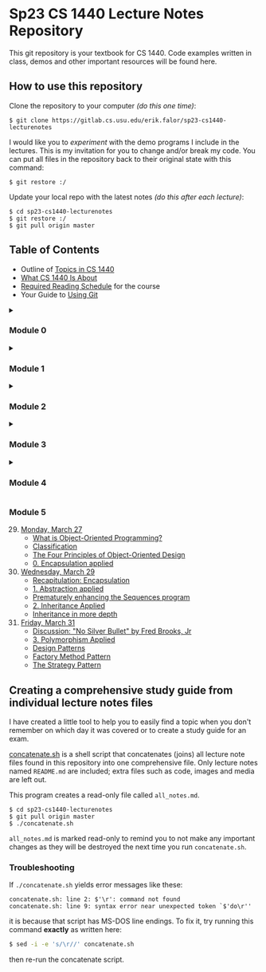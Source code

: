 # Sp23 CS 1440 Lecture Notes Repository

This git repository is your textbook for CS 1440.
Code examples written in class, demos and other important resources will be found here.


## How to use this repository

Clone the repository to your computer *(do this one time)*:

```
$ git clone https://gitlab.cs.usu.edu/erik.falor/sp23-cs1440-lecturenotes
```

I would like you to *experiment* with the demo programs I include in the lectures.  This is my invitation for you to change and/or break my code.  You can put all files in the repository back to their original state with this command:

```
$ git restore :/
```

Update your local repo with the latest notes *(do this after each lecture)*:

```
$ cd sp23-cs1440-lecturenotes
$ git restore :/
$ git pull origin master
```


## Table of Contents

*   Outline of [Topics in CS 1440](./Outline_of_Topics.md)
*   [What CS 1440 Is About](./What_CS_1440_Is_About.md)
*   [Required Reading Schedule](./Required_Reading_Schedule.md) for the course
*   Your Guide to [Using Git](./Using_Git/README.md)

<details>
<summary><h3>Module 0</h3></summary>

01. [Monday, January 09](./Module0/Lec01-Mon_Jan_09/README.md)
	* [Get to know your professor](./Module0/Lec01-Mon_Jan_09/README.md#get-to-know-your-professor)
	* [You're hired](./Module0/Lec01-Mon_Jan_09/README.md#youre-hired)
	* [What CS 1440 is about](./Module0/Lec01-Mon_Jan_09/README.md#what-cs-1440-is-about)
	* [Problem-Solving Activity: When will you find time to sleep](./Module0/Lec01-Mon_Jan_09/README.md#problem-solving-activity-when-will-you-find-time-to-sleep)
02. [Wednesday, January 11](./Module0/Lec02-Wed_Jan_11/README.md)
	* [Be The Designated Questioner](./Module0/Lec02-Wed_Jan_11/README.md#be-the-designated-questioner)
	* [Setting up your computer for DuckieCorp](./Module0/Lec02-Wed_Jan_11/README.md#setting-up-your-computer-for-duckiecorp)
	* [Assignment #0: Shell Tutor](./Module0/Lec02-Wed_Jan_11/README.md#assignment-0-shell-tutor)
	* [Why are we learning an interface straight out of the 70's](./Module0/Lec02-Wed_Jan_11/README.md#why-are-we-learning-an-interface-straight-out-of-the-70s)
	* [Unix command line basics](./Module0/Lec02-Wed_Jan_11/README.md#unix-command-line-basics)
03. [Friday, January 13](./Module0/Lec03-Fri_Jan_13/README.md)
	* [Using Git at DuckieCorp](./Module0/Lec03-Fri_Jan_13/README.md#using-git-at-duckiecorp)
04. [Wednesday, January 18](./Module0/Lec04-Wed_Jan_18/README.md)
	* [When to Submit Your Work](./Module0/Lec04-Wed_Jan_18/README.md#when-to-submit-your-work)
	* [Assignment #1: Tic-Tac-Toe](./Module0/Lec04-Wed_Jan_18/README.md#assignment-1-tic-tac-toe)
	* [Software Development Plan and Sprint Signature](./Module0/Lec04-Wed_Jan_18/README.md#software-development-plan-and-sprint-signature)
	* [The Markdown markup language](./Module0/Lec04-Wed_Jan_18/README.md#the-markdown-markup-language)
05. [Friday, January 20](./Module0/Lec05-Fri_Jan_20/README.md)
	* [Stand Up Scrum Meetings](./Module0/Lec05-Fri_Jan_20/README.md#stand-up-scrum-meetings)
	* [Retrospective: Assignment #0](./Module0/Lec05-Fri_Jan_20/README.md#retrospective-assignment-0)
	* [How to Report Bugs Effectively](./Module0/Lec05-Fri_Jan_20/README.md#how-to-report-bugs-effectively)
06. [Monday, January 23](./Module0/Lec06-Mon_Jan_23/README.md)
	* [How to Use the Lecture Notes](./Module0/Lec06-Mon_Jan_23/README.md#how-to-use-the-lecture-notes)
	* [Using Modules for code organization](./Module0/Lec06-Mon_Jan_23/README.md#using-modules-for-code-organization)
	* [Namespace Collision Quiz](./Module0/Lec06-Mon_Jan_23/README.md#namespace-collision-quiz)

</details>


<details>
<summary><h3>Module 1</h3></summary>

07. [Wednesday, January 25](./Module1/Lec07-Wed_Jan_25/README.md)
	* [The Read, Eval, Print, Loop (REPL)](./Module1/Lec07-Wed_Jan_25/README.md#the-read-eval-print-loop-repl)
	* [What is an IDE?](./Module1/Lec07-Wed_Jan_25/README.md#what-is-an-ide)
	* [Coding by context menu (and other IDE pitfalls)](./Module1/Lec07-Wed_Jan_25/README.md#coding-by-context-menu-and-other-ide-pitfalls)
08. [Friday, January 27](./Module1/Lec08-Fri_Jan_27/README.md)
	* [The REPL is your code lab](./Module1/Lec08-Fri_Jan_27/README.md#the-repl-is-your-code-lab)
	* [How to Run Programs](./Module1/Lec08-Fri_Jan_27/README.md#how-to-run-programs)
09. [Monday, January 30](./Module1/Lec09-Mon_Jan_30/README.md)
	* [Retrospective: Assignment #1](./Module1/Lec09-Mon_Jan_30/README.md#retrospective-assignment-1)
	* [Assignment #2 - Text Tools](./Module1/Lec09-Mon_Jan_30/README.md#assignment-2-text-tools)
	* [Assignment #1 Code ~~Review~~ Roast](./Module1/Lec09-Mon_Jan_30/README.md#assignment-1-code-review-roast)
	* [What does PyCharm's green "Run" button *really* do?](./Module1/Lec09-Mon_Jan_30/README.md#what-does-pycharms-green-run-button-really-do)
10. [Wednesday, February 01](./Module1/Lec10-Wed_Feb_01/README.md)
	* [Debugging](./Module1/Lec10-Wed_Feb_01/README.md#debugging)
	* [Ten Cool Debugging Tricks That Will Impress Your Friends](./Module1/Lec10-Wed_Feb_01/README.md#ten-cool-debugging-tricks-that-will-impress-your-friends)
	* [How to Debug Anything in Four Easy Steps](./Module1/Lec10-Wed_Feb_01/README.md#how-to-debug-anything-in-four-easy-steps)
	* [Rubber Duck Debugging](./Module1/Lec10-Wed_Feb_01/README.md#rubber-duck-debugging)
	* [The "Wolf Fence" Algorithm for Finding Bugs](./Module1/Lec10-Wed_Feb_01/README.md#the-wolf-fence-algorithm-for-finding-bugs)
	* [How to Read a Stack Trace](./Module1/Lec10-Wed_Feb_01/README.md#how-to-read-a-stack-trace)
11. [Friday, February 03](./Module1/Lec11-Fri_Feb_03/README.md)
	* [Fred Brooks Jr.'s "The Tar Pit"](./Module1/Lec11-Fri_Feb_03/README.md#fred-brooks-jrs-the-tar-pit)
	* [Reading files in Python](./Module1/Lec11-Fri_Feb_03/README.md#reading-files-in-python)
	* [How to write the `cat` text tool](./Module1/Lec11-Fri_Feb_03/README.md#how-to-write-the-cat-text-tool)
	* [IDE Debugger Tools](./Module1/Lec11-Fri_Feb_03/README.md#ide-debugger-tools)
	* [Direct Debugging in the IDE](./Module1/Lec11-Fri_Feb_03/README.md#direct-debugging-in-the-ide)
	* [The call stack](./Module1/Lec11-Fri_Feb_03/README.md#the-call-stack)
	* [Another cool tool: the expression evaluator](./Module1/Lec11-Fri_Feb_03/README.md#another-cool-tool-the-expression-evaluator)

</details>


<details>
<summary><h3>Module 2</h3></summary>

12. [Monday, February 06](./Module2/Lec12-Mon_Feb_06/README.md)
	* [What kinds of programming languages are there?](./Module2/Lec12-Mon_Feb_06/README.md#what-kinds-of-programming-languages-are-there)
13. [Wednesday, February 08](./Module2/Lec13-Wed_Feb_08/README.md)
	* [Python's Built-in Data Structures](./Module2/Lec13-Wed_Feb_08/README.md#pythons-built-in-data-structures)
	* [Which data structure will give me the best performance](./Module2/Lec13-Wed_Feb_08/README.md#which-data-structure-will-give-me-the-best-performance)
	* [When should I use an *unordered* collection](./Module2/Lec13-Wed_Feb_08/README.md#when-should-i-use-an-unordered-collection)
14. [Friday, February 10](./Module2/Lec14-Fri_Feb_10/README.md)
	* [Demo: Making a dictionary out of favorite_colors.dat](./Module2/Lec14-Fri_Feb_10/README.md#demo-making-a-dictionary-out-of-favorite_colorsdat)
	* [`eval()` is evil](./Module2/Lec14-Fri_Feb_10/README.md#eval-is-evil)
15. [Monday, February 13](./Module2/Lec15-Mon_Feb_13/README.md)
	* [Introduce Assignment #3: Big Data Processing](./Module2/Lec15-Mon_Feb_13/README.md#introduce-assignment-3-big-data-processing)
	* [Assignment #2 Retrospective](./Module2/Lec15-Mon_Feb_13/README.md#assignment-2-retrospective)
	* [A solution to `paste`](./Module2/Lec15-Mon_Feb_13/README.md#a-solution-to-paste)
	* [Assignment #2 Code ~~Review~~ Roast](./Module2/Lec15-Mon_Feb_13/README.md#assignment-2-code-review-roast)
16. [Wednesday, February 15](./Module2/Lec16-Wed_Feb_15/README.md)
	* [Intermediate Git](./Module2/Lec16-Wed_Feb_15/README.md#intermediate-git)
17. [Friday, February 17](./Module2/Lec17-Fri_Feb_17/README.md)
	* [How to Read Documentation](./Module2/Lec17-Fri_Feb_17/README.md#how-to-read-documentation)
	* [Applying Text Tools to Assignment #3](./Module2/Lec17-Fri_Feb_17/README.md#applying-text-tools-to-assignment-3)
	* [Write the `startgrep` text tool](./Module2/Lec17-Fri_Feb_17/README.md#write-the-startgrep-text-tool)
	* [Redirect a program's output with the shell](./Module2/Lec17-Fri_Feb_17/README.md#redirect-a-programs-output-with-the-shell)

</details>


<details>
<summary><h3>Module 3</h3></summary>

18. [Wednesday, February 22](./Module3/Lec18-Wed_Feb_22/README.md)
	* [Protip: colored diff output and what to do if diff says EVERY line is different](./Module3/Lec18-Wed_Feb_22/README.md#protip-colored-diff-output-and-what-to-do-if-diff-says-every-line-is-different)
	* [Objects and Classes](./Module3/Lec18-Wed_Feb_22/README.md#objects-and-classes)
19. [Friday, February 24](./Module3/Lec19-Fri_Feb_24/README.md)
	* [UML Class Diagrams](./Module3/Lec19-Fri_Feb_24/README.md#uml-class-diagrams)
	* [What is the point of a UML Class Diagram?](./Module3/Lec19-Fri_Feb_24/README.md#what-is-the-point-of-a-uml-class-diagram)
20. [Monday, February 27](./Module3/Lec20-Mon_Feb_27/README.md)
	* [Introduce Assignment #4: Bingo! UML Design](./Module3/Lec20-Mon_Feb_27/README.md#introduce-assignment-4-bingo-uml-design)
	* [Retrospective: Assignment #3](./Module3/Lec20-Mon_Feb_27/README.md#retrospective-assignment-3)
	* [What you need to gain from assignments](./Module3/Lec20-Mon_Feb_27/README.md#what-you-need-to-gain-from-assignments)
	* [A solution to Assignment #3](./Module3/Lec20-Mon_Feb_27/README.md#a-solution-to-assignment-3)
21. [Wednesday, March 01](./Module3/Lec21-Wed_Mar_01/README.md)
	* [UML: Multiplicity Constraints](./Module3/Lec21-Wed_Mar_01/README.md#uml-multiplicity-constraints)
	* [UML: Inheritance ("is a" relationships)](./Module3/Lec21-Wed_Mar_01/README.md#uml-inheritance-is-a-relationships)
	* [Introduction to Software Testing](./Module3/Lec21-Wed_Mar_01/README.md#introduction-to-software-testing)
	* [Writing and Running Unit Tests in Python](./Module3/Lec21-Wed_Mar_01/README.md#writing-and-running-unit-tests-in-python)
	* [Ad-Hoc Testing vs. Unit Testing](./Module3/Lec21-Wed_Mar_01/README.md#ad-hoc-testing-vs-unit-testing)
22. [Friday, March 03](./Module3/Lec22-Fri_Mar_03/README.md)
	* [Discuss Brooks' "Passing the Word"](./Module3/Lec22-Fri_Mar_03/README.md#discuss-brooks-passing-the-word)
	* [Software Testing Jargon Activity](./Module3/Lec22-Fri_Mar_03/README.md#software-testing-jargon-activity)
	* [Validation vs. Verification](./Module3/Lec22-Fri_Mar_03/README.md#validation-vs-verification)
	* [Types of Software Tests](./Module3/Lec22-Fri_Mar_03/README.md#types-of-software-tests)
	* [How Gamers Killed Ultima Online's Virtual Ecology (~8 mins)](./Module3/Lec22-Fri_Mar_03/README.md#how-gamers-killed-ultima-onlines-virtual-ecology-8-mins)

</details>


<details>
<summary><h3>Module 4</h3></summary>

23. [Monday, March 13](./Module4/Lec23-Mon_Mar_13/README.md)
	* [Advanced Git](./Module4/Lec23-Mon_Mar_13/README.md#advanced-git)
	* [A review of Git basics](./Module4/Lec23-Mon_Mar_13/README.md#a-review-of-git-basics)
	* [Experimentation with branches](./Module4/Lec23-Mon_Mar_13/README.md#experimentation-with-branches)
	* [Resolving merge conflicts](./Module4/Lec23-Mon_Mar_13/README.md#resolving-merge-conflicts)
	* [Using `git bisect` to track down a bug](./Module4/Lec23-Mon_Mar_13/README.md#using-git-bisect-to-track-down-a-bug)
24. [Wednesday, March 15](./Module4/Lec24-Wed_Mar_15/README.md)
	* [Refactoring a Messy Program](./Module4/Lec24-Wed_Mar_15/README.md#refactoring-a-messy-program)
	* [Throwing away bad work: a word of warning](./Module4/Lec24-Wed_Mar_15/README.md#throwing-away-bad-work-a-word-of-warning)
	* [Which idiot is to blame for this awful code?](./Module4/Lec24-Wed_Mar_15/README.md#which-idiot-is-to-blame-for-this-awful-code)
25. [Friday, March 17](./Module4/Lec25-Fri_Mar_17/README.md)
	* [Discuss Brooks' Essay "The Other Face", Ch15 of TMMM](./Module4/Lec25-Fri_Mar_17/README.md#discuss-brooks-essay-the-other-face-ch15-of-tmmm)
	* [How & when to comment](./Module4/Lec25-Fri_Mar_17/README.md#how-when-to-comment)
	* [What Is Refactoring?](./Module4/Lec25-Fri_Mar_17/README.md#what-is-refactoring)
	* [Non-functional Attributes](./Module4/Lec25-Fri_Mar_17/README.md#non-functional-attributes)
26. [Monday, March 20](./Module4/Lec26-Mon_Mar_20/README.md)
	* [Retrospective: Assignment #4](./Module4/Lec26-Mon_Mar_20/README.md#retrospective-assignment-4)
	* [Assignment #4 Code ~~Review~~ Roast](./Module4/Lec26-Mon_Mar_20/README.md#assignment-4-code-review-roast)
	* [Assn 5.0: Fractal Visualizer - Refactoring](./Module4/Lec26-Mon_Mar_20/README.md#assn-50-fractal-visualizer-refactoring)
	* [Using complex numbers in Python](./Module4/Lec26-Mon_Mar_20/README.md#using-complex-numbers-in-python)
27. [Wednesday, March 22](./Module4/Lec27-Wed_Mar_22/README.md)
	* [Code Smells](./Module4/Lec27-Wed_Mar_22/README.md#code-smells)
	* [Reading Code](./Module4/Lec27-Wed_Mar_22/README.md#reading-code)
	* [How will I know when to refactor?](./Module4/Lec27-Wed_Mar_22/README.md#how-will-i-know-when-to-refactor)
	* [Should I refactor *and* add functionality at the same time?](./Module4/Lec27-Wed_Mar_22/README.md#should-i-refactor-and-add-functionality-at-the-same-time)
28. [Friday, March 24](./Module4/Lec28-Fri_Mar_24/README.md)
	* [The `tkinter` big picture](./Module4/Lec28-Fri_Mar_24/README.md#the-tkinter-big-picture)
	* [Python Code Disasters](./Module4/Lec28-Fri_Mar_24/README.md#python-code-disasters)

</details>


### Module 5
29. [Monday, March 27](./Module5/Lec29-Mon_Mar_27/README.md)
	* [What is Object-Oriented Programming?](./Module5/Lec29-Mon_Mar_27/README.md#what-is-object-oriented-programming)
	* [Classification](./Module5/Lec29-Mon_Mar_27/README.md#classification)
	* [The Four Principles of Object-Oriented Design](./Module5/Lec29-Mon_Mar_27/README.md#the-four-principles-of-object-oriented-design)
	* [0. Encapsulation applied](./Module5/Lec29-Mon_Mar_27/README.md#0-encapsulation-applied)
30. [Wednesday, March 29](./Module5/Lec30-Wed_Mar_29/README.md)
	* [Recapitulation: Encapsulation](./Module5/Lec30-Wed_Mar_29/README.md#recapitulation-encapsulation)
	* [1. Abstraction applied](./Module5/Lec30-Wed_Mar_29/README.md#1-abstraction-applied)
	* [Prematurely enhancing the Sequences program](./Module5/Lec30-Wed_Mar_29/README.md#prematurely-enhancing-the-sequences-program)
	* [2. Inheritance Applied](./Module5/Lec30-Wed_Mar_29/README.md#2-inheritance-applied)
	* [Inheritance in more depth](./Module5/Lec30-Wed_Mar_29/README.md#inheritance-in-more-depth)
31. [Friday, March 31](./Module5/Lec31-Fri_Mar_31/README.md)
	* [Discussion: "No Silver Bullet" by Fred Brooks, Jr](./Module5/Lec31-Fri_Mar_31/README.md#discussion-no-silver-bullet-by-fred-brooks-jr)
	* [3. Polymorphism Applied](./Module5/Lec31-Fri_Mar_31/README.md#3-polymorphism-applied)
	* [Design Patterns](./Module5/Lec31-Fri_Mar_31/README.md#design-patterns)
	* [Factory Method Pattern](./Module5/Lec31-Fri_Mar_31/README.md#factory-method-pattern)
	* [The Strategy Pattern](./Module5/Lec31-Fri_Mar_31/README.md#the-strategy-pattern)



## Creating a comprehensive study guide from individual lecture notes files

I have created a little tool to help you to easily find a topic when you don't
remember on which day it was covered or to create a study guide for an exam.

[concatenate.sh](./concatenate.sh) is a shell script that concatenates (joins)
all lecture note files found in this repository into one comprehensive file.
Only lecture notes named `README.md` are included; extra files such as code,
images and media are left out.

This program creates a read-only file called `all_notes.md`.

```
$ cd sp23-cs1440-lecturenotes
$ git pull origin master
$ ./concatenate.sh
```

`all_notes.md`  is marked read-only to remind you to not make any important
changes as they will be destroyed the next time you run `concatenate.sh`.


### Troubleshooting

If `./concatenate.sh` yields error messages like these:

```
concatenate.sh: line 2: $'\r': command not found
concatenate.sh: line 9: syntax error near unexpected token `$'do\r''
```

it is because that script has MS-DOS line endings.  To fix it, try running this command **exactly** as written here:

```bash
$ sed -i -e 's/\r//' concatenate.sh
```

then re-run the concatenate script.
